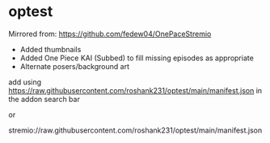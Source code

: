 # optest

Mirrored from: https://github.com/fedew04/OnePaceStremio


- Added thumbnails
- Added One Piece KAI (Subbed) to fill missing episodes as appropriate
- Alternate posers/background art

add using https://raw.githubusercontent.com/roshank231/optest/main/manifest.json in the addon search bar

or

stremio://raw.githubusercontent.com/roshank231/optest/main/manifest.json
